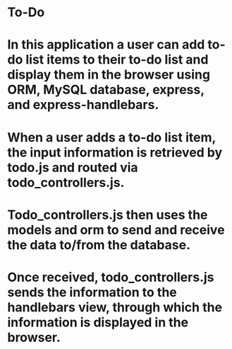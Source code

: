 # To-Do

# In this application a user can add to-do list items to their to-do list and display them in the browser using ORM, MySQL database, express, and express-handlebars.

# When a user adds a to-do list item, the input information is retrieved by todo.js and routed via todo_controllers.js.

# Todo_controllers.js then uses the models and orm to send and receive the data to/from the database.

# Once received, todo_controllers.js sends the information to the handlebars view, through which the information is displayed in the browser.